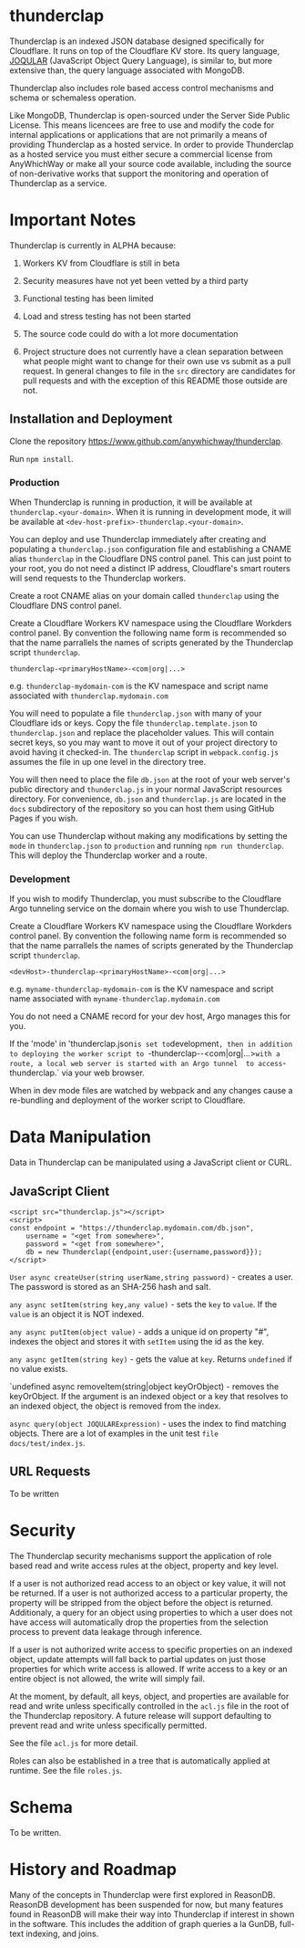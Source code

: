 # thunderclap

Thunderclap is an indexed JSON database designed specifically for Cloudflare. It runs on top of the Cloudflare KV store. 
Its query language, [JOQULAR](https://medium.com/@anywhichway/joqular-high-powered-javascript-pattern-matching-273a0d77eab5) (JavaScript Object Query Language), is similar to, but more extensive than, the query language
associated with MongoDB.

Thunderclap also includes role based access control mechanisms and schema or schemaless operation.

Like MongoDB, Thunderclap is open-sourced under the Server Side Public License. This means licencees are free to use and 
modify the code for internal applications or applications that are not primarily a means of providing Thunderclap as a 
hosted service. In order to provide Thunderclap as a hosted service you must either secure a commercial license from 
AnyWhichWay or make all your source code available, including the source of non-derivative works that support the 
monitoring and operation of Thunderclap as a service.

# Important Notes

Thunderclap is currently in ALPHA because:

1) Workers KV from Cloudflare is still in beta

2) Security measures have not yet been vetted by a third party

3) Functional testing has been limited

4) Load and stress testing has not been started

5) The source code could do with a lot more documentation

6) Project structure does not currently have a clean separation between what people might want to change
for their own use vs submit as a pull request. In general changes to file in the `src` directory are
candidates for pull requests and with the exception of this README those outside are not.

## Installation and Deployment

Clone the repository https://www.github.com/anywhichway/thunderclap.

Run `npm install`.

### Production

When Thunderclap is running in production, it will be available at `thunderclap.<your-domain>`. When it is running in 
development mode, it will be available at `<dev-host-prefix>-thunderclap.<your-domain>`.

You can deploy and use Thunderclap immediately after creating and populating a `thunderclap.json` configuration file
and establishing a CNAME alias `thunderclap` in the Cloudflare DNS control panel. This can just point to your root, 
you do not need a distinct IP address, Cloudflare's smart routers will send requests to the Thunderclap workers.

Create a root CNAME alias on your domain called `thunderclap` using the Cloudflare DNS control panel.

Create a Cloudflare Workers KV namespace using the Cloudflare Workders control panel. By convention the following 
name form is recommended so that the name parrallels the names of scripts generated by the Thunderclap script `thunderclap`.

`thunderclap-<primaryHostName>-<com|org|...>`

e.g. `thunderclap-mydomain-com` is the KV namespace and script name associated with `thunderclap.mydomain.com`

You will need to populate a file `thunderclap.json` with many of your Cloudflare ids or keys. Copy the file 
`thunderclap.template.json` to `thunderclap.json` and replace the placeholder values. This will contain secret keys,
so you may want to move it out of your project directory to avoid having it checked-in. The `thunderclap` script in
`webpack.config.js` assumes the file in up one level in the directory tree.

You will then need to place the file `db.json` at the root of your web server's public directory and `thunderclap.js` 
in your normal JavaScript resources directory. For convenience, `db.json` and `thunderclap.js` are located in the `docs` 
subdirectory of the repository so you can host them using GitHub Pages if you wish.

You can use Thunderclap without making any modifications by setting the `mode` in `thunderclap.json` to `production`
and running `npm run thunderclap`. This will deploy the Thunderclap worker and a route. 

### Development

If you wish to modify Thunderclap, you must subscribe to the Cloudflare Argo tunneling service on the domain where 
you wish to use Thunderclap.

Create a Cloudflare Workers KV namespace using the Cloudflare Workders control panel. By convention the following 
name form is recommended so that the name parrallels the names of scripts generated by the Thunderclap script `thunderclap`.

`<devHost>-thunderclap-<primaryHostName>-<com|org|...>`

e.g. `myname-thunderclap-mydomain-com` is the KV namespace and script name associated with `myname-thunderclap.mydomain.com`

You do not need a CNAME record for your dev host, Argo manages this for you.

If the 'mode' in 'thunderclap.json` is set to `development`, then in addition to deploying the worker script to
`<devHost>-thunderclap-<primaryHostName>-<com|org|...>` with a route, a local web server is started with an Argo tunnel 
to access `<dev-host-prefix>-thunderclap.<your-domain>` via your web browser.

When in dev mode files are watched by webpack and any changes cause a re-bundling and deployment of 
the worker script to Cloudflare.

# Data Manipulation

Data in Thunderclap can be manipulated using a JavaScript client or CURL.

## JavaScript Client

```
<script src="thunderclap.js"></script>
<script>
const endpoint = "https://thunderclap.mydomain.com/db.json",
	username = "<get from somewhere>",
	password = "<get from somewhere>",
	db = new Thunderclap({endpoint,user:{username,password}});
</script>
```

`User async createUser(string userName,string password)` - creates a user. The password is stored as an SHA-256 hash and salt.

`any async setItem(string key,any value)` - sets the `key` to `value`. If the `value` is an object it is NOT indexed.

`any async putItem(object value)` - adds a unique id on property "#", indexes the object and stores it with `setItem` 
using the id as the key.

`any async getItem(string key)` - gets the value at `key`. Returns `undefined` if no value exists.

`undefined async removeItem(string|object keyOrObject) - removes the keyOrObject. If the argument is an indexed object 
or a key that resolves to an indexed object, the object is removed from the index. 

`async query(object JOQULARExpression)` - uses the index to find matching objects. There are a lot of examples in the unit
test `file docs/test/index.js`.


## URL Requests 

To be written

# Security

The Thunderclap security mechanisms support the application of role based read and write access rules at the object, 
property and key level. 

If a user is not authorized read access to an object or key value, it will not be returned. If a user is not 
authorized access to a particular property, the property will be stripped from the object before the
object is returned. Additionaly, a query for an object using properties to which a user does not have access
will automatically drop the properties from the selection process to prevent data leakage through inference.

If a user is not authorized write access to specific properties on an indexed object, update attempts will 
fall back to partial updates on just those properties for which write access is allowed. If write access to a
key or an entire object is not allowed, the write will simply fail.

At the moment, by default, all keys, object, and properties are available for read and write unless specifically
controlled in the `acl.js` file in the root of the Thunderclap repository. A future release will support defaulting
to prevent read and write unless specifically permitted.

See the file `acl.js` for more detail.

Roles can also be established in a tree that is automatically applied at runtime. See the file `roles.js`.

# Schema

To be written.

# History and Roadmap

Many of the concepts in Thunderclap were first explored in ReasonDB. ReasonDB development has been suspended for now, 
but many features found in ReasonDB will make their way into Thunderclap if interest in shown in the software. This
includes the addition of graph queries a la GunDB, full-text indexing, and joins.




